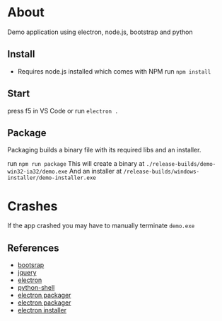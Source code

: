 
# About

Demo application using electron, node.js, bootstrap and python

## Install

- Requires node.js installed which comes with NPM
run `npm install`

## Start

press f5 in VS Code or run `electron .`

## Package

Packaging builds a binary file with its required libs and an installer.

run `npm run package`
This will create a binary at `./release-builds/demo-win32-ia32/demo.exe`
And an installer at `/release-builds/windows-installer/demo-installer.exe`

# Crashes
If the app crashed you may have to manually terminate `demo.exe`

## References

- [bootsrap](https://getbootstrap.com/docs/4.0/components)
- [jquery](https://google.com/search?q=jquery)
- [electron](https://electronjs.org/docs)
- [python-shell](https://www.npmjs.com/package/python-shell)
- [electron packager](https://github.com/electron/electron-packager)
- [electron packager](https://www.christianengvall.se/electron-packager-tutorial/)
- [electron installer](https://www.christianengvall.se/electron-windows-installer/)
